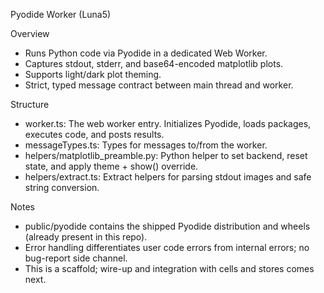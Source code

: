 Pyodide Worker (Luna5)

Overview
- Runs Python code via Pyodide in a dedicated Web Worker.
- Captures stdout, stderr, and base64-encoded matplotlib plots.
- Supports light/dark plot theming.
- Strict, typed message contract between main thread and worker.

Structure
- worker.ts: The web worker entry. Initializes Pyodide, loads packages, executes code, and posts results.
- messageTypes.ts: Types for messages to/from the worker.
- helpers/matplotlib_preamble.py: Python helper to set backend, reset state, and apply theme + show() override.
- helpers/extract.ts: Extract helpers for parsing stdout images and safe string conversion.

Notes
- public/pyodide contains the shipped Pyodide distribution and wheels (already present in this repo).
- Error handling differentiates user code errors from internal errors; no bug-report side channel.
- This is a scaffold; wire-up and integration with cells and stores comes next.
